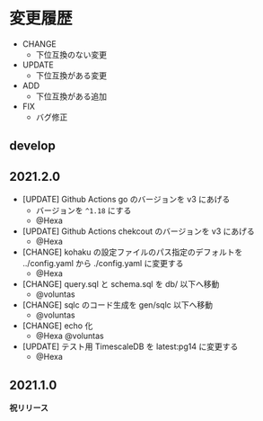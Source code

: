 # 変更履歴

- CHANGE
    - 下位互換のない変更
- UPDATE
    - 下位互換がある変更
- ADD
    - 下位互換がある追加
- FIX
    - バグ修正

## develop

## 2021.2.0

- [UPDATE] Github Actions go のバージョンを v3 にあげる
    - バージョンを `^1.18` にする
    - @Hexa
- [UPDATE] Github Actions chekcout のバージョンを v3 にあげる
    - @Hexa
- [CHANGE] kohaku の設定ファイルのパス指定のデフォルトを ../config.yaml から ./config.yaml に変更する
    - @Hexa
- [CHANGE] query.sql と schema.sql を db/ 以下へ移動
    - @voluntas
- [CHANGE] sqlc のコード生成を gen/sqlc 以下へ移動
    - @voluntas
- [CHANGE] echo 化
    - @Hexa @voluntas
- [UPDATE] テスト用 TimescaleDB を latest:pg14 に変更する
    - @Hexa

## 2021.1.0

**祝リリース**
